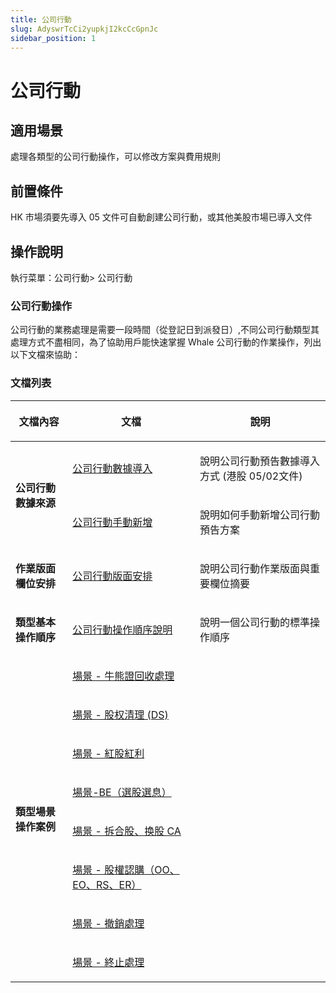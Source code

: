 ```yaml
---
title: 公司行動
slug: AdyswrTcCi2yupkjI2kcCcGpnJc
sidebar_position: 1
---
```



# 公司行動

## 適用場景

處理各類型的公司行動操作，可以修改方案與費用規則

## 前置條件

HK 市場須要先導入 05 文件可自動創建公司行動，或其他美股市場已導入文件

## 操作說明

執行菜單：公司行動&gt; 公司行動

### 公司行動操作

公司行動的業務處理是需要一段時間（從登記日到派發日）,不同公司行動類型其處理方式不盡相同，為了協助用戶能快速掌握 Whale 公司行動的作業操作，列出以下文檔來協助：

### 文檔列表

<table header_row="1">
<colgroup>
<col width="157"/>
<col width="350"/>
<col width="371"/>
</colgroup>
<thead>
<tr><th><p>文檔內容</p></th><th><p>文檔</p></th><th><p>說明</p></th></tr>
</thead>
<tbody>
<tr><td rowspan="2"><p><strong>公司行動數據來源</strong></p></td><td><p><a href="./Yg5Dwtk30isnqBkNmbscxSK4nme">公司行動數據導入</a> </p></td><td><p>說明公司行動預告數據導入方式 (港股 05/02文件)</p></td></tr>
<tr><td><p><a href="./PjI5wER20ic3VDkLX6ccjqv3nAh">公司行動手動新增</a> </p></td><td><p>說明如何手動新增公司行動預告方案</p></td></tr>
<tr><td><p><strong>作業版面欄位安排</strong></p></td><td><p><a href="./KnNFw9Wx5i70pIkVPPPcHUGynDh">公司行動版面安排</a> </p></td><td><p>說明公司行動作業版面與重要欄位摘要</p></td></tr>
<tr><td><p><strong>類型基本操作順序</strong></p></td><td><p><a href="./KayawFlkwim5vWkrePgcs7n4n6b">公司行動操作順序說明</a> </p></td><td><p>說明一個公司行動的標準操作順序</p></td></tr>
<tr><td rowspan="8"><p><strong>類型場景操作案例</strong></p></td><td><p><a href="./Jo0aw17Meiih1RkxxnVcRLmjnpf">場景 - 牛熊證回收處理</a> </p></td><td></td></tr>
<tr><td><p><a href="./EBhJwi7B3iK621kqa8LclF5Nnsc">場景 - 股权清理 (DS)</a> </p></td><td></td></tr>
<tr><td><p><a href="./VkDUwdaYkicQvQkg2wFcdIzlnkw">場景 - 紅股紅利</a> </p></td><td></td></tr>
<tr><td><p><a href="./IqGFwbDgIihU8VkIXMfcveK8nRg">場景-BE（選股選息）</a> </p></td><td></td></tr>
<tr><td><p><a href="./S2low898GirK4jk39wacQ2p0nNg">場景 - 拆合股、换股 CA</a> </p></td><td></td></tr>
<tr><td><p><a href="./AfizwptfriDumhkqPwbcW0rknhc">場景 - 股權認購（OO、EO、RS、ER）</a> </p></td><td></td></tr>
<tr><td><p><a href="./YIo1wfqami1f5bkSZ6wcz3w2ndf">場景 - 撤銷處理</a> </p></td><td></td></tr>
<tr><td><p><a href="./SmQ8wH0Pci8rTRkfdJ9cDs3PnAe">場景 - 終止處理</a> </p></td><td></td></tr>
</tbody>
</table>


